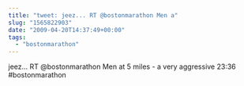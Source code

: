 ```yaml
---
title: "tweet: jeez... RT @bostonmarathon Men a"
slug: "1565822903"
date: "2009-04-20T14:37:49+00:00"
tags:
  - "bostonmarathon"
---
```

jeez... RT @bostonmarathon Men at 5 miles - a very aggressive 23:36 #bostonmarathon